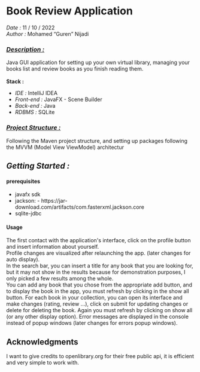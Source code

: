 # Book Review Application
<i>Date : </i>11 / 10 / 2022<br>
<i>Author : </i> Mohamed <q>Guren</q> Nijadi<br>
### <u><i><b>Description :</b></i></u><br>
Java GUI application for setting up your own virtual library, managing your books list and review books as you finish reading them.<br><br>
<b>Stack : </b>
<ul>
    <li><i>IDE :</i> IntelliJ IDEA</li>
    <li><i>Front-end :</i> JavaFX - Scene Builder</li>
    <li><i>Back-end :</i> Java</li>
    <li><i>RDBMS :</i> SQLite</li>
</ul>

### <u><i><b>Project Structure :</b></i></u><br>
Following the Maven project structure, and setting up packages following the MVVM (Model View ViewModel) architectur

## <i><b>Getting Started :</b></i><br>

#### prerequisites
<ul>
<li>javafx sdk</li>
<li>jackson: - <a>https://jar-download.com/artifacts/com.fasterxml.jackson.core</a></li>
<li>sqlite-jdbc</li>
</ul>

#### Usage
The first contact with the application's interface, click on the profile button and insert information about yourself.<br>
Profile changes are visualized after relaunching the app. (later changes for auto display).<br>
In the search bar, you can insert a title for any book that you are looking for, but it may not show in the results because for demonstration purposes, I only picked a few results among the whole.<br>
You can add any book that you chose from the appropriate add button, and to display the book in the app, you must refresh by clicking in the show all button.
For each book in your collection, you can open its interface and make changes (rating, review ...), click on submit for updating changes or delete for deleting the book.
Again you must refresh by clicking on show all (or any other display option).
Error messages are displayed in the console instead of popup windows (later changes for errors popup windows).

## Acknowledgments
I want to give credits to <a>openlibrary.org</a> for their free public api, it is efficient and very simple to work with.